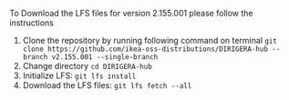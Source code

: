 To Download the LFS files for version 2.155.001 please follow the instructions

1. Clone the repository by running following command on terminal `git clone https://github.com/ikea-oss-distributions/DIRIGERA-hub --branch v2.155.001 --single-branch`
4. Change directory `cd DIRIGERA-hub`
5. Initialize LFS: `git lfs install`
6. Download the LFS files: `git lfs fetch --all`
